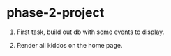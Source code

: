 # phase-2-project

1. First task, build out db with some events to display.  

2. Render all kiddos on the home page.  